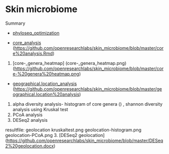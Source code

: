 # Skin microbiome



Summary
* [phyloseq_optimization](phyloseq_optimization.md) 


* [core_analysis](core_analysis.Rmd) (https://github.com/openresearchlabs/skin_microbiome/blob/master/core%20analysis.Rmd)
1. [core-_genera_heatmap] (core-_genera_heatmap.png) (https://github.com/openresearchlabs/skin_microbiome/blob/master/core-%20genera%20heatmap.png)

* [geographical.location_analysis](geographical.location_analysis) (https://github.com/openresearchlabs/skin_microbiome/blob/master/geographical.location%20analysis)
1. alpha diversity analysis- histogram of core genera () , shannon diversity analysis using Kruskal test
2. PCoA analysis
3. DESeq2 analysis 

resultfile: geolocation kruskaltest.png
            geolocation-histogram.png
            geolocation-PCoA.png
 3. [DESeq2 geolocation] (https://github.com/openresearchlabs/skin_microbiome/blob/master/DESeq2%20geolocation.docx)
            

